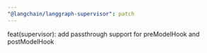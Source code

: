 ```yaml
---
"@langchain/langgraph-supervisor": patch
---
```


feat(supervisor): add passthrough support for preModelHook and postModelHook
